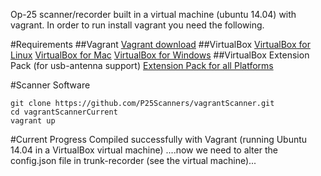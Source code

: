Op-25 scanner/recorder built in a virtual machine (ubuntu 14.04) with vagrant.  In order to run install vagrant you need the following.  

#Requirements
##Vagrant 
[Vagrant download](www.vagrantup.com/downloads)
##VirtualBox 
[VirtualBox for Linux](https://www.virtualbox.org/wiki/Linux_Downloads)
[VirtualBox for Mac](http://download.virtualbox.org/virtualbox/5.0.4/VirtualBox-5.0.4-102546-OSX.dmg)
[VirtualBox for Windows](http://download.virtualbox.org/virtualbox/5.0.4/VirtualBox-5.0.4-102546-Win.exe)
##VirtualBox Extension Pack (for usb-antenna support)
[Extension Pack for all Platforms](http://download.virtualbox.org/virtualbox/5.0.4/Oracle_VM_VirtualBox_Extension_Pack-5.0.4-102546.vbox-extpack)

#Scanner Software 
```
git clone https://github.com/P25Scanners/vagrantScanner.git
cd vagrantScannerCurrent
vagrant up
```

#Current Progress
Compiled successfully with Vagrant (running Ubuntu 14.04 in a VirtualBox virtual machine) ....now we need to alter the config.json file in trunk-recorder (see the virtual machine)...



